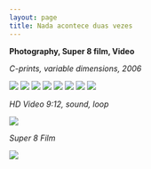 ```yaml
---
layout: page
title: Nada acontece duas vezes
---
```


**Photography, Super 8 film, Video**

_C-prints, variable dimensions, 2006_

<img src="/public/vela.jpg">

<img src="/public/peixe vulto.jpg">

<img src="/public/sr. joao.jpg">

<img src="/public/Sra Manuela.jpg">

<img src="/public/2017 oneeyedroom focado2-FINAL.jpg">

<img src="/public/homemespelho-druck-110x160.jpg">

<img src="/public/25atalho1_35mm.jpg">

<img src="/public/2017 madrid barajas limpo.jpg">


_HD Video 9:12, sound, loop_

<img src="/public/2017super8 mesa.jpg">

_Super 8 Film_

<img src="/public/video vela.jpg">




